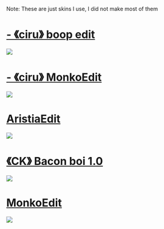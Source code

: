 
Note: These are just skins I use, I did not make most of them

# [-         《ciru》 boop edit](https://cdn.discordapp.com/attachments/972968876713320448/995177518594281493/-_ciru_boop_edit.osk)
![](https://i.imgur.com/A7i9w9c.jpeg)


# [-         《ciru》 MonkoEdit](https://cdn.discordapp.com/attachments/972968876713320448/995212980700590120/-_ciru_MonkoEdit.osk)
![](https://i.imgur.com/9BFULZn.jpeg)


# [AristiaEdit](https://cdn.discordapp.com/attachments/972968876713320448/994129530631495730/AristiaEdit.osk)
![](https://i.imgur.com/hz76VHK.jpeg)


# [《CK》 Bacon boi 1.0](https://cdn.discordapp.com/attachments/972968876713320448/995180894560194651/-_CK_Bacon_boi_1.0_clrs.osk)
![](https://i.imgur.com/ypQbJlq.jpeg)

# [MonkoEdit](https://cdn.discordapp.com/attachments/972968876713320448/995198493557801041/MonkoEdit.osk)
![](https://i.imgur.com/6RpAgPr.png)



